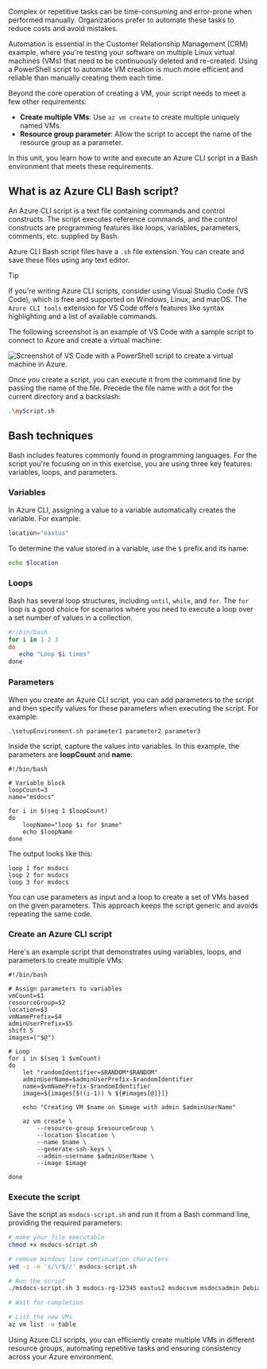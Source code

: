<!-- markdownlint-disable MD041 -->

Complex or repetitive tasks can be time-consuming and error-prone when performed manually.
Organizations prefer to automate these tasks to reduce costs and avoid mistakes.

Automation is essential in the Customer Relationship Management (CRM) example, where you're testing
your software on multiple Linux virtual machines (VMs) that need to be continuously deleted and
re-created. Using a PowerShell script to automate VM creation is much more efficient and reliable
than manually creating them each time.

Beyond the core operation of creating a VM, your script needs to meet a few other requirements:

- **Create multiple VMs**: Use `az vm create` to create multiple uniquely named VMs.
- **Resource group parameter**: Allow the script to accept the name of the resource group as a parameter.

In this unit, you learn how to write and execute an Azure CLI script in a Bash environment that meets these
requirements.

## What is az Azure CLI Bash script?

An Azure CLI script is a text file containing commands and control constructs. The script
executes reference commands, and the control constructs are programming features like loops, variables,
parameters, comments, etc. supplied by Bash.

Azure CLI Bash script files have a `.sh` file extension. You can create and save these files using any
text editor.

> [!TIP]
> If you're writing Azure CLI scripts, consider using Visual Studio Code (VS Code), which is free
> and supported on Windows, Linux, and macOS. The `Azure CLI tools` extension for VS Code offers features
> like syntax highlighting and a list of available commands.

The following screenshot is an example of VS Code with a sample script to connect to Azure and
create a virtual machine:

![Screenshot of VS Code with a PowerShell script to create a virtual machine in Azure.](../media/7-vs-code-azure-cli-extension-screenshot.png)

Once you create a script, you can execute it from the command line by passing the name of
the file. Precede the file name with a dot for the current directory and a backslash:

```bash
.\myScript.sh
```

## Bash techniques

Bash includes features commonly found in programming languages. For the script you're focusing on in this exercise, you are using three key features: variables, loops, and parameters.

### Variables

In Azure CLI, assigning a value to a variable automatically creates the variable. For example:

```powershell
location="eastus"
```

To determine the value stored in a variable, use the `$` prefix and its name:

```bash
echo $location
```

### Loops

Bash has several loop structures, including `until`, `while`, and `for`. The `for` loop is a good choice for scenarios where you need to execute a loop over a set number of values in a collection.

```powershell
#!/bin/bash
for i in 1 2 3
do
   echo "Loop $i times"
done
```

### Parameters

When you create an Azure CLI script, you can add parameters to the script and then specify values
for these parameters when executing the script. For example:

```azurecli
.\setupEnvironment.sh parameter1 parameter2 parameter3
```

Inside the script, capture the values into variables. In this example, the parameters are
**loopCount** and **name**:

```azurecli
#!/bin/bash

# Variable block
loopCount=3
name="msdocs"

for i in $(seq 1 $loopCount)
do
    loopName="loop $i for $name"
    echo $loopName
done
```

The output looks like this:

```output
loop 1 for msdocs
loop 2 for msdocs
loop 3 for msdocs
```

You can use parameters as input and a loop to create a set of VMs based on the given
parameters. This approach keeps the script generic and avoids repeating the same code.

### Create an Azure CLI script

Here's an example script that demonstrates using variables, loops, and parameters to create multiple
VMs:

```azurecli
#!/bin/bash
    
# Assign parameters to variables
vmCount=$1
resourceGroup=$2
location=$3
vmNamePrefix=$4
adminUserPrefix=$5
shift 5
images=("$@")
    
# Loop 
for i in $(seq 1 $vmCount)
do
    let "randomIdentifier=$RANDOM*$RANDOM"
    adminUserName=$adminUserPrefix-$randomIdentifier
    name=$vmNamePrefix-$randomIdentifier
    image=${images[$((i-1)) % ${#images[@]}]}

    echo "Creating VM $name on $image with admin $adminUserName"

    az vm create \
        --resource-group $resourceGroup \
        --location $location \
        --name $name \
        --generate-ssh-keys \
        --admin-username $adminUserName \
        --image $image

done

```

### Execute the script

Save the script as `msdocs-script.sh` and run it from a Bash command line, providing the
required parameters:

```bash
# make your file executable
chmod +x msdocs-script.sh

# remove Windows line continuation characters
sed -i -e 's/\r$//' msdocs-script.sh

# Run the script
./msdocs-script.sh 3 msdocs-rg-12345 eastus2 msdocsvm msdocsadmin Debian11 Debian11 Ubuntu2204

# Wait for completion

# List the new VMs
az vm list -o table
```

Using Azure CLI scripts, you can efficiently create multiple VMs in different resource groups, automating
repetitive tasks and ensuring consistency across your Azure environment.
